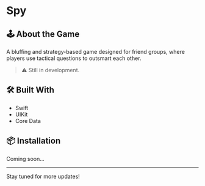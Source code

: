# Spy

## 🕹️ About the Game

A bluffing and strategy-based game designed for friend groups, where players use tactical questions to outsmart each other.

> ⚠️ Still in development.

## 🛠️ Built With

- Swift  
- UIKit  
- Core Data

## 📦 Installation

Coming soon...

---

Stay tuned for more updates!
